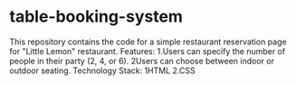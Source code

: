 # table-booking-system
This repository contains the code for a simple restaurant reservation page for "Little Lemon" restaurant. Features: 1.Users can specify the number of people in their party (2, 4, or 6). 2Users can choose between indoor or outdoor seating. Technology Stack:  1HTML 2.CSS  
